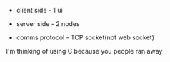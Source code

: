  - client side - 1 ui
 - server side - 2 nodes

 - comms protocol - TCP socket(not web socket)

 I'm thinking of using C because you people ran away


